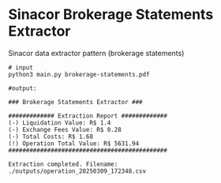 # Sinacor Brokerage Statements Extractor

Sinacor data extractor pattern (brokerage statements)


```shell
# input
python3 main.py brokerage-statements.pdf

#output:

### Brokerage Statements Extractor ###

############# Extraction Report #############
(-) Liquidation Value: R$ 1.4
(-) Exchange Fees Value: R$ 0.28
(-) Total Costs: R$ 1.68
(!) Operation Total Value: R$ 5631.94
#############################################

Extraction completed. Filename: ./outputs/operation_20250309_172348.csv
```